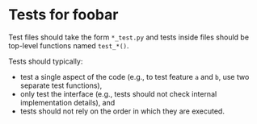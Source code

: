 # Tests for foobar

Test files should take the form `*_test.py` and tests inside files should be top-level functions named `test_*()`.

Tests should typically:
- test a single aspect of the code (e.g., to test feature `a` and `b`, use two separate test functions),
- only test the interface (e.g., tests should not check internal implementation details), and
- tests should not rely on the order in which they are executed.
